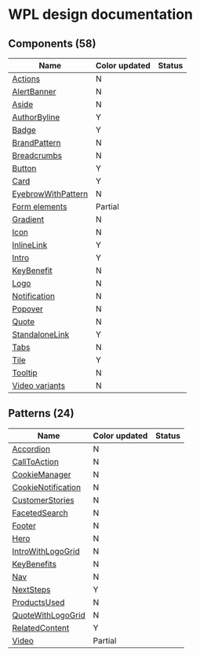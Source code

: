 # WPL design documentation

## Components (58)

| Name                                                   | Color updated | Status |
| ------------------------------------------------------ | ------------- | ------ |
| [Actions](/components/actions)                         | N             |        |
| [AlertBanner](/components/alert-banner)                | N             |        |
| [Aside](/components/aside)                             | N             |        |
| [AuthorByline](/components/author-byline)              | Y             |        |
| [Badge](/components/badge)                             | Y             |        |
| [BrandPattern](/components/brand-pattern)              | N             |        |
| [Breadcrumbs](/components/breadcrumbs)                 | N             |        |
| [Button](/components/button/)                          | Y             |        |
| [Card](/components/card/)                              | Y             |        |
| [EyebrowWithPattern](/components/eyebrow-with-pattern) | N             |        |
| [Form elements](/components/form-elements)             | Partial       |        |
| [Gradient](/components/gradient)                       | N             |        |
| [Icon](/components/icon)                               | N             |        |
| [InlineLink](/components/inline-link)                  | Y             |        |
| [Intro](/components/intro)                             | Y             |        |
| [KeyBenefit](/components/key-benefit)                  | N             |        |
| [Logo](/components/logo)                               | N             |        |
| [Notification](/components/notification)               | N             |        |
| [Popover](/components/popover)                         | N             |        |
| [Quote](/components/quote)                             | N             |        |
| [StandaloneLink](/components/standalone-link)          | Y             |        |
| [Tabs](/components/tabs)                               | N             |        |
| [Tile](/components/tile)                               | Y             |        |
| [Tooltip](/components/tooltip)                         | N             |        |
| [Video variants](/components/video)                    | N             |        |

## Patterns (24)

| Name                                                | Color updated | Status |
| --------------------------------------------------- | ------------- | ------ |
| [Accordion](/patterns/accordion)                    | N             |        |
| [CallToAction](/patterns/call-to-action)            | N             |        |
| [CookieManager](/patterns/cookie-manager)           | N             |        |
| [CookieNotification](/patterns/cookie-notification) | N             |        |
| [CustomerStories](/patterns/customer-stories)       | N             |        |
| [FacetedSearch](/patterns/faceted-search)           | N             |        |
| [Footer](/patterns/footer)                          | N             |        |
| [Hero](/patterns/hero/)                             | N             |        |
| [IntroWithLogoGrid](/patterns/intro-with-logo-grid) | N             |        |
| [KeyBenefits](/patterns/key-benefits)               | N             |        |
| [Nav](/patterns/nav)                                | N             |        |
| [NextSteps](/patterns/next-steps)                   | Y             |        |
| [ProductsUsed](/patterns/products-used)             | N             |        |
| [QuoteWithLogoGrid](/patterns/quote-with-logo-grid) | N             |        |
| [RelatedContent](/patterns/related-content)         | Y             |        |
| [Video](/patterns/video)                            | Partial       |        |
